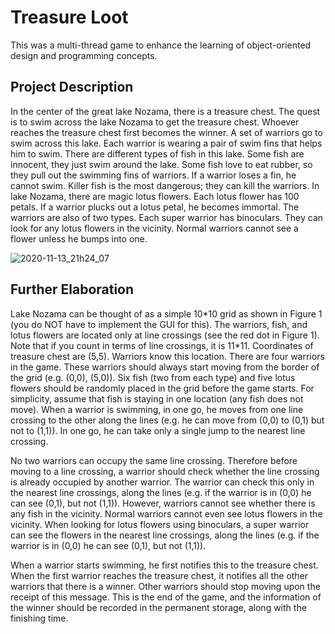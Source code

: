 # Treasure Loot
This was a multi-thread game to enhance the learning of object-oriented design and programming concepts.

## Project Description

In the center of the great lake Nozama, there is a treasure chest. The quest is to swim across the lake Nozama to get the treasure chest. Whoever reaches the treasure chest first becomes the winner. A set of warriors go to swim across this lake. Each warrior is wearing a pair of swim fins that helps him to swim. There are different types of fish in this lake. Some fish are innocent, they just swim around the lake. Some fish love to eat rubber, so they pull out the swimming fins of warriors. If a warrior loses a fin, he cannot swim. Killer fish is the most dangerous; they can kill the warriors. In lake Nozama, there are magic lotus flowers. Each lotus flower has 100 petals. If a warrior plucks out a lotus petal, he becomes immortal. The warriors are also of two types. Each super warrior has binoculars. They can look for any lotus flowers in the vicinity. Normal warriors cannot see a flower unless he bumps into one.

![2020-11-13_21h24_07](https://user-images.githubusercontent.com/37554141/99091976-96602d00-25f6-11eb-801c-1837fb87ee5c.png)

## Further Elaboration

Lake Nozama can be thought of as a simple 10\*10 grid as shown in Figure 1 (you do NOT have to implement the GUI for this). The warriors, fish, and lotus flowers are located only at line crossings (see the red dot in Figure 1). Note that if you count in terms of line crossings, it is 11*11. Coordinates of treasure chest are (5,5). Warriors know this location. There are four warriors in the game. These warriors should always start moving from the border of the grid (e.g. (0,0), (5,0)). Six fish (two from each type) and five lotus flowers should be randomly placed in the grid before the game starts. For simplicity, assume that fish is staying in one location (any fish does not move). When a warrior is swimming, in one go, he moves from one line crossing to the other along the lines (e.g. he can move from (0,0) to (0,1) but not to (1,1)). In one go, he can take only a single jump to the nearest line crossing.

No two warriors can occupy the same line crossing. Therefore before moving to a line crossing, a warrior should check whether the line crossing is already occupied by another warrior. The warrior can check this only in the nearest line crossings, along the lines (e.g. if the warrior is in (0,0) he can see (0,1), but not (1,1)). However, warriors cannot see whether there is any fish in the vicinity. Normal warriors cannot even see lotus flowers in the vicinity. When looking for lotus flowers using binoculars, a super warrior can see the flowers in the nearest line crossings, along the lines (e.g. if the warrior is in (0,0) he can see (0,1), but not (1,1)).

When a warrior starts swimming, he first notifies this to the treasure chest. When the first warrior reaches the treasure chest, it notifies all the other warriors that there is a winner. Other warriors should stop moving upon the receipt of this message. This is the end of the game, and the information of the winner should be recorded in the permanent storage, along with the finishing time.
